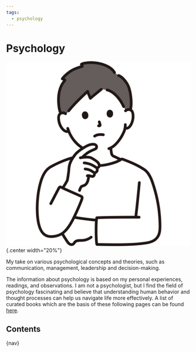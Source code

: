 ```yaml
---
tags:
  - psychology
---
```


# Psychology

![](img/logo.svg){.center width="20%"}

My take on various psychological concepts and theories, such as communication, management, leadership and decision-making.

The information about psychology is based on my personal experiences, readings, and observations. I am not a psychologist, but I find the field of psychology fascinating and believe that understanding human behavior and thought processes can help us navigate life more effectively. A list of curated books which are the basis of these following pages can be found [here](../multimedia/books/index.md#psychology).

## Contents

{nav}
